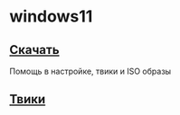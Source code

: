 # windows11
## [Скачать](https://github.com/windows11help/windows11/archive/refs/heads/main.zip)
Помощь в настройке, твики и ISO образы

## [Твики](https://github.com/windows11help/windows11/tree/main/%D0%A2%D0%B2%D0%B8%D0%BA%D0%B8)
